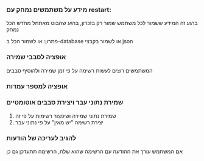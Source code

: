 ### מידע על משתמשים נמחק עם restart:

ברגע זה המידע ששמור לכל משתמש שמור רק בזכרון, ברגע שהבוט מאתחל מחדש הכל נמחק

פתרון:
או לשמור הכל ב-database או לשמור בקבצי json

### אופציה לסבבי שמירה

המשתמשים רוצים לעשות רשימה על פי זמן שמירה ולהוסיף סבבים

### אופציה למספר עמדות

### שמירת נתוני עבר ויצירת סבבים אוטומטיים

1. שמירת נתוני שמירה ושיפצור רשימות על פי זה
2. יצירת רשימה "יש מאין" על פי נתוני עבר

### להגיב לעריכה של הודעות

אם המשתמש עורך את ההודעה עם הרשימה שהוא שלח, הרשימה תתעדכן גם כן
